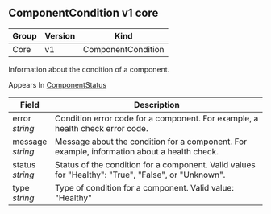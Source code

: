 ## ComponentCondition v1 core

Group        | Version     | Kind
------------ | ---------- | -----------
Core | v1 | ComponentCondition



Information about the condition of a component.

<aside class="notice">
Appears In  <a href="#componentstatus-v1">ComponentStatus</a> </aside>

Field        | Description
------------ | -----------
error <br /> *string*  | Condition error code for a component. For example, a health check error code.
message <br /> *string*  | Message about the condition for a component. For example, information about a health check.
status <br /> *string*  | Status of the condition for a component. Valid values for "Healthy": "True", "False", or "Unknown".
type <br /> *string*  | Type of condition for a component. Valid value: "Healthy"

